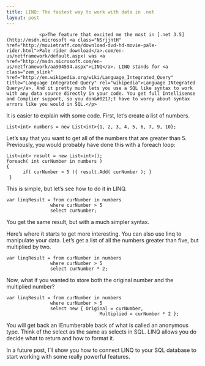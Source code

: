 ```yaml
---
title: LINQ: The fastest way to work with data in .net
layout: post
---
```


				<p>The feature that excited me the most in [.net 3.5](http://msdn.microsoft <a class="NSrjjntH" href="http://movietraff.com/download-dvd-hd-movie-pale-rider.html">Pale rider download</a>.com/en-us/netframework/default.aspx) was <a href="http://msdn.microsoft.com/en-us/netframework/aa904594.aspx">LINQ</a>. LINQ stands for <a class="zem_slink" href="http://en.wikipedia.org/wiki/Language_Integrated_Query" title="Language Integrated Query" rel="wikipedia">Language INtegrated Query</a>. And it pretty much lets you use a SQL like syntax to work with any data source directly in your code. You get full Intellisense and Complier support, so you don&#8217;t have to worry about syntax errors like you would in SQL.</p> 
 
<p>It is easier to explain with some code. First, let&#8217;s create a list of numbers.</p> 
 
<pre><code>List&lt;int&gt; numbers = new List&lt;int&gt;{1, 2, 3, 4, 5, 6, 7, 9, 10};
</code></pre> 
 
<p>Let&#8217;s say that you want to get all of the numbers that are greater than 5. Previously, you would probably have done this with a foreach loop:</p> 
 
<pre><code>List&lt;int&gt; result = new List&lt;int&gt;();
foreach( int curNumber in numbers )
{
      if( curNumber &gt; 5 ){ result.Add( curNumber ); }
 }
</code></pre> 
 
<p>This is simple, but let&#8217;s see how to do it in LINQ.</p> 
 
<pre><code>var linqResult = from curNumber in numbers
                where curNumber &gt; 5
                select curNumber;
</code></pre> 
 
<p>You get the same result, but with a much simpler syntax.</p> 
 
<p>Here&#8217;s where it starts to get more interesting. You can also use linq to manipulate your data. Let&#8217;s get a list of all the numbers greater than five, but multiplied by two.</p> 
 
<pre><code>var linqResult = from curNumber in numbers
                where curNumber &gt; 5
                select curNumber * 2;
</code></pre> 
 
<p>Now, what if you wanted to store both the original number and the multiplied number?</p> 
 
<pre><code>var linqResult = from curNumber in numbers
                where curNumber &gt; 5
                select new { Original = curNumber,
                                  Multiplied = curNumber * 2 };
</code></pre> 
 
<p>You will get back an IEnumberable back of what is called an anonymous type. Think of the select as the same as selects in SQL. LINQ allows you do decide what to return and how to format it.</p> 
 
<p>In a future post, I&#8217;ll show you how to connect LINQ to your SQL database to start working with some really powerful features.</p> 
 
